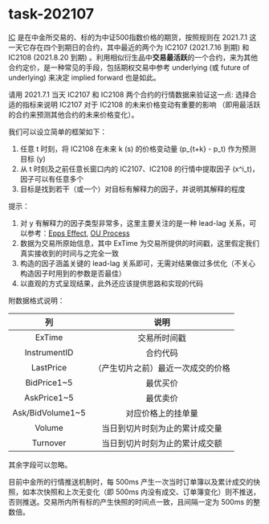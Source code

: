 # task-202107

[IC](http://cffex.com.cn/zz500/) 是在中金所交易的、标的为中证500指数价格的期货，按照规则在 2021.7.1 这一天它存在四个到期日的合约，其中最近的两个为 IC2107 (2021.7.16 到期) 和 IC2108 (2021.8.20 到期) 。利用相似衍生品中**交易最活跃**的一个合约，来为其他合约定价，是一种常见的手段，包括期权交易中参考 underlying (或 future of underlying) 来决定 implied forward 也是如此。

请用 2021.7.1 当天 IC2107 和 IC2108 两个合约的行情数据来验证这一点: 选择合适的指标来说明 IC2107 对于 IC2108 的未来价格变动有重要的影响 （即用最活跃的合约来预测其他合约的未来价格变化）。

我们可以设立简单的框架如下：

1. 任意 t 时刻，将 IC2108 在未来 k (s) 的价格变动量 (p_{t+k} - p_t) 作为预测目标 (y)
2. 从 t 时刻及之前任意长窗口内的 IC2107、IC2108 的行情中提取因子 (x^i_t)，因子可以有任意多个
3. 目标是找到若干（或一个）对目标有解释力的因子，并说明其解释的程度

提示：

1. 对 y 有解释力的因子类型非常多，这里主要关注的是一种 lead-lag 关系，可以参考：[Epps Effect](https://en.wikipedia.org/wiki/Epps_effect), [OU Process](https://en.wikipedia.org/wiki/Ornstein%E2%80%93Uhlenbeck_process)
2. 数据为交易所原始信息，其中 ExTime 为交易所提供的时间戳，这里假定我们真实接收到的时间与之完全一致
3. 构造的因子涵盖关键的 lead-lag 关系即可，无需对结果做过多优化（不关心构造因子时用到的参数是否最佳）
4. 以直观的方式呈现结果，此外还应该提供思路和实现的代码

附数据格式说明：

|      列      |   说明               |
|:------------:|:-------------------:|
| ExTime       | 交易所时间戳 |
| InstrumentID | 合约代码 |
| LastPrice    | （产生切片之前）最近一次成交的价格 |
| BidPrice1~5  | 最优买价 |
| AskPrice1~5  | 最优卖价 |
| Ask/BidVolume1~5 | 对应价格上的挂单量 |
| Volume | 当日到切片时刻为止的累计成交量 |
| Turnover | 当日到切片时刻为止的累计成交额 |

其余字段可以忽略。

目前中金所的行情推送机制时，每 500ms 产生一次当时订单簿以及累计成交的快照，如本次快照和上次无变化（即 500ms 内没有成交、订单簿变化）则不推送，否则推送。交易所内所有标的产生快照的时间点一致，且间隔一定为 500ms 的整数倍。
